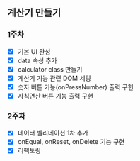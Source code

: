 ## 계산기 만들기 

### 1주차
- [x] 기본 UI 완성
- [x] data 속성 추가
- [x] calculator class 만들기
- [x] 계산기 기능 관련 DOM 세팅
- [x] 숫자 버튼 기능(onPressNumber) 출력 구현
- [x] 사칙연산 버튼 기능 출력 구현

### 2주차
- [x] 데이터 벨리데이션 1차 추가
- [x] onEqual, onReset, onDelete 기능 구현
- [x] 리팩토링